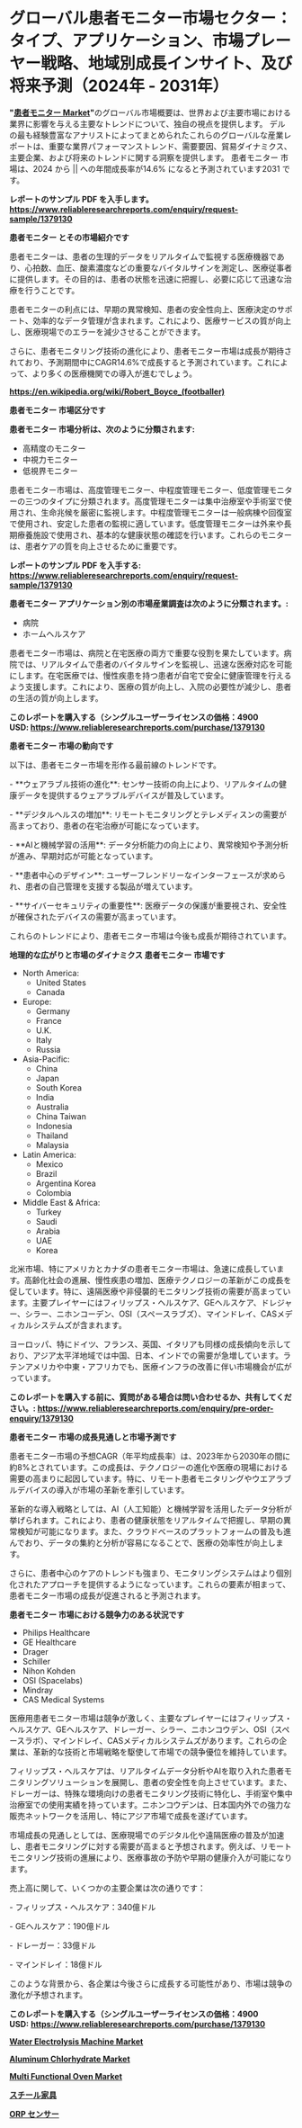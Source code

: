 <p><h1>グローバル患者モニター市場セクター：タイプ、アプリケーション、市場プレーヤー戦略、地域別成長インサイト、及び将来予測（2024年 - 2031年）</h1></p><p><strong>"<a href="https://www.reliableresearchreports.com/patient-monitor-r1379130">患者モニター Market</a>"</strong>のグローバル市場概要は、世界および主要市場における業界に影響を与える主要なトレンドについて、独自の視点を提供します。 デルの最も経験豊富なアナリストによってまとめられたこれらのグローバルな産業レポートは、重要な業界パフォーマンストレンド、需要要因、貿易ダイナミクス、主要企業、および将来のトレンドに関する洞察を提供します。 患者モニター 市場は、2024 から || への年間成長率が14.6% になると予測されています2031 です。</p>
<p><strong>レポートのサンプル PDF を入手します。</strong><strong><a href="https://www.reliableresearchreports.com/enquiry/request-sample/1379130">https://www.reliableresearchreports.com/enquiry/request-sample/1379130</a></strong></p>
<p><strong>患者モニター とその市場紹介です</strong></p>
<p><p>患者モニターは、患者の生理的データをリアルタイムで監視する医療機器であり、心拍数、血圧、酸素濃度などの重要なバイタルサインを測定し、医療従事者に提供します。その目的は、患者の状態を迅速に把握し、必要に応じて迅速な治療を行うことです。</p><p>患者モニターの利点には、早期の異常検知、患者の安全性向上、医療決定のサポート、効率的なデータ管理が含まれます。これにより、医療サービスの質が向上し、医療現場でのエラーを減少させることができます。</p><p>さらに、患者モニタリング技術の進化により、患者モニター市場は成長が期待されており、予測期間中にCAGR14.6%で成長すると予測されています。これによって、より多くの医療機関での導入が進むでしょう。</p><a href="https://en.wikipedia.org/wiki/Robert_Boyce_(footballer)"></a></p>
<p><strong><a href="https://en.wikipedia.org/wiki/Robert_Boyce_(footballer)">https://en.wikipedia.org/wiki/Robert_Boyce_(footballer)</a></strong></p>
<p><strong>患者モニター&nbsp;市場区分です</strong><strong></strong></p>
<p><strong>患者モニター 市場分析は、次のように分類されます:</strong>&nbsp;</p>
<p><ul><li>高精度のモニター</li><li>中視力モニター</li><li>低視界モニター</li></ul></p>
<p><p>患者モニター市場は、高度管理モニター、中程度管理モニター、低度管理モニターの三つのタイプに分類されます。高度管理モニターは集中治療室や手術室で使用され、生命兆候を厳密に監視します。中程度管理モニターは一般病棟や回復室で使用され、安定した患者の監視に適しています。低度管理モニターは外来や長期療養施設で使用され、基本的な健康状態の確認を行います。これらのモニターは、患者ケアの質を向上させるために重要です。</p></p>
<p><strong>レポートのサンプル PDF を入手する: <a href="https://www.reliableresearchreports.com/enquiry/request-sample/1379130">https://www.reliableresearchreports.com/enquiry/request-sample/1379130</a></strong></p>
<p><strong> 患者モニター アプリケーション別の市場産業調査は次のように分類されます。:</strong></p>
<p><ul><li>病院</li><li>ホームヘルスケア</li></ul></p>
<p><p>患者モニター市場は、病院と在宅医療の両方で重要な役割を果たしています。病院では、リアルタイムで患者のバイタルサインを監視し、迅速な医療対応を可能にします。在宅医療では、慢性疾患を持つ患者が自宅で安全に健康管理を行えるよう支援します。これにより、医療の質が向上し、入院の必要性が減少し、患者の生活の質が向上します。</p></p>
<p><strong>このレポートを購入する（シングルユーザーライセンスの価格：4900 USD:</strong><strong>&nbsp;<a href="https://www.reliableresearchreports.com/purchase/1379130">https://www.reliableresearchreports.com/purchase/1379130</a></strong></p>
<p><strong>患者モニター 市場の動向です</strong></p>
<p><p>以下は、患者モニター市場を形作る最前線のトレンドです。</p><p>- **ウェアラブル技術の進化**: センサー技術の向上により、リアルタイムの健康データを提供するウェアラブルデバイスが普及しています。</p><p>- **デジタルヘルスの増加**: リモートモニタリングとテレメディスンの需要が高まっており、患者の在宅治療が可能になっています。</p><p>- **AIと機械学習の活用**: データ分析能力の向上により、異常検知や予測分析が進み、早期対応が可能となっています。</p><p>- **患者中心のデザイン**: ユーザーフレンドリーなインターフェースが求められ、患者の自己管理を支援する製品が増えています。</p><p>- **サイバーセキュリティの重要性**: 医療データの保護が重要視され、安全性が確保されたデバイスの需要が高まっています。</p><p>これらのトレンドにより、患者モニター市場は今後も成長が期待されています。</p></p>
<p><strong>地理的な広がりと市場のダイナミクス 患者モニター 市場です</strong></p>
<p><ul>
    <li>
        North America:
        <ul>
            <li>United States</li>
            <li>Canada</li>
        </ul>
    </li>
    <li>
        Europe:
        <ul>
            <li>Germany</li>
            <li>France</li>
            <li>U.K.</li>
            <li>Italy</li>
            <li>Russia</li>
        </ul>
    </li>
    <li>
        Asia-Pacific:
        <ul>
            <li>China</li>
            <li>Japan</li>
            <li>South Korea</li>
            <li>India</li>
            <li>Australia</li>
            <li>China Taiwan</li>
            <li>Indonesia</li>
            <li>Thailand</li>
            <li>Malaysia</li>
        </ul>
    </li>
    <li>
        Latin America:
        <ul>
            <li>Mexico</li>
            <li>Brazil</li>
            <li>Argentina Korea</li>
            <li>Colombia</li>
        </ul>
    </li>
    <li>
        Middle East & Africa:
        <ul>
            <li>Turkey</li>
            <li>Saudi</li>
            <li>Arabia</li>
            <li>UAE</li>
            <li>Korea</li>
        </ul>
    </li>
    </ul></p>
<p><p>北米市場、特にアメリカとカナダの患者モニター市場は、急速に成長しています。高齢化社会の進展、慢性疾患の増加、医療テクノロジーの革新がこの成長を促しています。特に、遠隔医療や非侵襲的モニタリング技術の需要が高まっています。主要プレイヤーにはフィリップス・ヘルスケア、GEヘルスケア、ドレジャー、シラー、ニホンコーデン、OSI（スペースラブズ）、マインドレイ、CASメディカルシステムズが含まれます。</p><p>ヨーロッパ、特にドイツ、フランス、英国、イタリアも同様の成長傾向を示しており、アジア太平洋地域では中国、日本、インドでの需要が急増しています。ラテンアメリカや中東・アフリカでも、医療インフラの改善に伴い市場機会が広がっています。</p></p>
<p><strong>このレポートを購入する前に、質問がある場合は問い合わせるか、共有してください。:&nbsp;<a href="https://www.reliableresearchreports.com/enquiry/pre-order-enquiry/1379130">https://www.reliableresearchreports.com/enquiry/pre-order-enquiry/1379130</a></strong></p>
<p><strong>患者モニター 市場の成長見通しと市場予測です</strong></p>
<p><p>患者モニター市場の予想CAGR（年平均成長率）は、2023年から2030年の間に約8%とされています。この成長は、テクノロジーの進化や医療の現場における需要の高まりに起因しています。特に、リモート患者モニタリングやウエアラブルデバイスの導入が市場の革新を牽引しています。</p><p>革新的な導入戦略としては、AI（人工知能）と機械学習を活用したデータ分析が挙げられます。これにより、患者の健康状態をリアルタイムで把握し、早期の異常検知が可能になります。また、クラウドベースのプラットフォームの普及も進んでおり、データの集約と分析が容易になることで、医療の効率性が向上します。</p><p>さらに、患者中心のケアのトレンドも強まり、モニタリングシステムはより個別化されたアプローチを提供するようになっています。これらの要素が相まって、患者モニター市場の成長が促進されると予測されます。</p></p>
<p><strong>患者モニター 市場における競争力のある状況です</strong></p>
<p><ul><li>Philips Healthcare</li><li>GE Healthcare</li><li>Drager</li><li>Schiller</li><li>Nihon Kohden</li><li>OSI (Spacelabs)</li><li>Mindray</li><li>CAS Medical Systems</li></ul></p>
<p><p>医療用患者モニター市場は競争が激しく、主要なプレイヤーにはフィリップス・ヘルスケア、GEヘルスケア、ドレーガー、シラー、ニホンコウデン、OSI（スペースラボ）、マインドレイ、CASメディカルシステムズがあります。これらの企業は、革新的な技術と市場戦略を駆使して市場での競争優位を維持しています。</p><p>フィリップス・ヘルスケアは、リアルタイムデータ分析やAIを取り入れた患者モニタリングソリューションを展開し、患者の安全性を向上させています。また、ドレーガーは、特殊な環境向けの患者モニタリング技術に特化し、手術室や集中治療室での使用実績を持っています。ニホンコウデンは、日本国内外での強力な販売ネットワークを活用し、特にアジア市場で成長を遂げています。</p><p>市場成長の見通しとしては、医療現場でのデジタル化や遠隔医療の普及が加速し、患者モニタリングに対する需要が高まると予想されます。例えば、リモートモニタリング技術の進展により、医療事故の予防や早期の健康介入が可能になります。</p><p>売上高に関して、いくつかの主要企業は次の通りです：</p><p>- フィリップス・ヘルスケア：340億ドル</p><p>- GEヘルスケア：190億ドル</p><p>- ドレーガー：33億ドル</p><p>- マインドレイ：18億ドル</p><p>このような背景から、各企業は今後さらに成長する可能性があり、市場は競争の激化が予想されます。</p></p>
<p><strong>このレポートを購入する（シングルユーザーライセンスの価格：4900 USD:</strong>&nbsp;<strong><a href="https://www.reliableresearchreports.com/purchase/1379130">https://www.reliableresearchreports.com/purchase/1379130</a></strong></p>
<p><strong><p><a href="https://medium.com/@zoe.lambert5754/global-perspectives-on-water-electrolysis-machine-market-trends-and-forecast-2024-2031-0539478d0fc7">Water Electrolysis Machine Market</a></p><p><a href="https://www.linkedin.com/pulse/aluminum-chlorhydrate-market-trends-analysis-opportunities-78uuf?trackingId=wsYRqj6gRGGBPdV8kdF9nA%3D%3D">Aluminum Chlorhydrate Market</a></p><p><a href="https://medium.com/@jillianwyattgb94/multi-functional-oven-market-global-market-trends-and-market-forecast-2024-2031-137a15c9334d">Multi Functional Oven Market</a></p><p><a href="https://medium.com/@verniebarton2023/%E3%82%B9%E3%83%81%E3%83%BC%E3%83%AB%E5%AE%B6%E5%85%B7%E5%B8%82%E5%A0%B4%E3%81%AF%E3%81%A9%E3%81%AE%E3%82%88%E3%81%86%E3%81%AB%E9%80%B2%E5%8C%96%E3%81%99%E3%82%8B%E3%81%AE%E3%81%8B-2024%E5%B9%B4%E3%81%8B%E3%82%892031%E5%B9%B4%E3%81%BE%E3%81%A7%E3%81%AE%E4%B8%BB%E8%A6%81%E3%81%AA%E5%B8%82%E5%A0%B4%E3%83%88%E3%83%AC%E3%83%B3%E3%83%89%E3%81%A8%E5%9C%B0%E5%9F%9F%E3%81%AE%E5%8B%95%E5%90%91-3b6b1190a20d">スチール家具</a></p><p><a href="https://github.com/lababdou/Market-Research-Report-List-6/blob/main/13672201023.md">ORP センサー</a></p></strong></p>